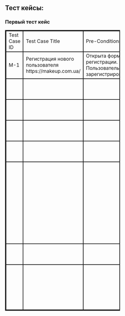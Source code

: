 <head>
    <style>
        table {
            width: 75%;
        }
        table, tr, td {
            border: 2px solid;
        }
    </style>
</head>
<body>
    <h2>Тест кейсы:</h2>
<h3>Первый тест кейс</h3>
<table>
    <tr>
        <td>Test Case ID</td>
        <td>Test Case Title</td>
        <td>Pre-Conditions</td>
        <td>Steps To Reproduce</td>
        <td>Expected Result</td>
        <td>Status</td>
    </tr>
    <tr>
        <td>M-1</td>
        <td>Регистрация нового пользователя https://makeup.com.ua/</td>
        <td>Открыта форма регистрации. Пользователь не зарегистрирован.</td>
        <td>1. Ввести  имя в поле "Ваше имя"</td>
        <td> 1. В поле "Ваше имя" отображается Татьяна</td>
        <td></td>
    </tr>
    <tr>
        <td></td>
        <td></td>
        <td></td>
        <td>2. Ввести  фамилию в поле "Ваша фамилия"</td>
        <td>2. В поле "Ваша фамилия" отображается Коровенко</td>
        <td></td>
    </tr>
    <tr>
        <td></td>
        <td></td>
        <td></td>
        <td>3. В поле "Дата рождения" выбрать дату </td>
        <td>3. В поле "Дата рождения"отображается 27.08.1991</td>
        <td></td>
    </tr>
    <tr>
        <td></td>
        <td></td>
        <td></td>
        <td>4. В поле "Телефон" ввести номер мобильного телефона</td>
        <td>4. В поле "Телефон" отображается +380976874055</td>
        <td></td>
    </tr>
    <tr>
        <td></td>
        <td></td>
        <td></td>
        <td>5. В поле "E-mail" ввести электронный адрес</td>
        <td>5. В поле "E-mail" отображается ko.tanechka@ukr.net</td>
        <td></td>
    </tr>
    <tr>
        <td></td>
        <td></td>
        <td></td>
        <td>6. Ввести валидный пароль , который соответствует следующим критериям: не менее 8 символов, содержит минимум одну букву высокого регистра (A-Z),содержит минимум одну цифру ( 0- 9), не содержит @mail пользователя в поле "Пароль".</td>
        <td>6. В поле "Пароль" отображается 9 точек.</td>
        <td></td>
    </tr>
    <tr>
        <td></td>
        <td></td>
        <td></td>
        <td>7. Ввести валидный пароль в поле "Повтор пароля" </td>
        <td>7.В поле "Повторить пароль"отображается 9 точек.</td>
        <td></td>
    </tr>
    <tr>
        <td></td>
        <td></td>
        <td></td>
        <td>8. Кликнуть на поле "Зарегистрироваться"</td>
        <td>8. Высвечивается окно с подтверждением о регистрации. На указанный  e-mail отправлено  письмо со ссылкой для активации регистрации.</td>
        <td></td>
    </tr>
</table>
</body>